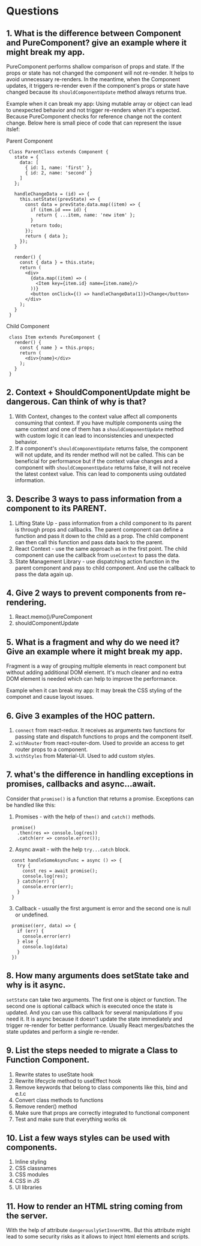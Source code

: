 # Questions

## 1. What is the difference between Component and PureComponent? give an example where it might break my app.

PureComponent performs shallow comparison of props and state. If the props or state has not changed the component will not re-render. It helps to avoid unnecessary re-renders. In the meantime, when the Component updates, it triggers re-render even if the component's props or state have changed because its `shouldComponentUpdate` method always returns true.

Example when it can break my app:
Using mutable array or object can lead to unexpected behavior and not trigger re-renders when it's expected. Because PureComponent checks for reference change not the content change. Below here is small piece of code that can represent the issue itslef:

Parent Component

```
 Class ParentClass extends Component {
   state = {
     data: [
       { id: 1, name: 'first' },
       { id: 2, name: 'second' }
     ]
   };

   handleChangeData = (id) => {
     this.setState((prevState) => {
       const data = prevState.data.map((item) => {
         if (item.id === id) {
           return { ...item, name: 'new item' };
         }
         return todo;
       });
       return { data };
     });
   }

   render() {
     const { data } = this.state;
     return (
       <div>
         {data.map((item) => (
           <Item key={item.id} name={item.name}/>
         ))}
         <button onClick={() => handleChangeData(1)}>Change</button>
       </div>
     );
   }
 }
```

Child Component

```
 class Item extends PureComponent {
   render() {
     const { name } = this.props;
     return (
       <div>{name}</div>
     );
   }
 }
```

## 2. Context + ShouldComponentUpdate might be dangerous. Can think of why is that?

1.  With Context, changes to the context value affect all components consuming that context. If you have multiple components using the same context and one of them has a `shouldComponentUpdate` method with custom logic it can lead to inconsistencies and unexpected behavior.
2.  If a component's `shouldComponentUpdate` returns false, the component will not update, and its render method will not be called. This can be beneficial for performance but if the context value changes and a component with `shouldComponentUpdate` returns false, it will not receive the latest context value. This can lead to components using outdated information.

## 3. Describe 3 ways to pass information from a component to its PARENT.

1. Lifting State Up - pass information from a child component to its parent is through props and callbacks.
   The parent component can define a function and pass it down to the child as a prop. The child component can then call this function and pass data back to the parent.
2. React Context - use the same approach as in the first point. The child component can use the callback from `useContext` to pass the data.
3. State Management Library - use dispatching action function in the parent component and pass to child component. And use the callback to pass the data again up.

## 4. Give 2 ways to prevent components from re-rendering.

1. React.memo()/PureComponent
2. shouldComponentUpdate

## 5. What is a fragment and why do we need it? Give an example where it might break my app.

Fragment is a way of grouping multiple elements in react component but without adding additional DOM element. It's much cleaner and no extra DOM element is needed which can help to improve the performance.

Example when it can break my app:
It may break the CSS styling of the componet and cause layout issues.

## 6. Give 3 examples of the HOC pattern.

1. `connect` from react-redux. It receives as arguments two functions for passing state and dispatch functions to props and the component itself.
2. `withRouter` from react-router-dom. Used to provide an access to get router props to a component.
3. `withStyles` from Material-UI. Used to add custom styles.

## 7. what's the difference in handling exceptions in promises, callbacks and async...await.

Consider that `promise()` is a function that returns a promise. Exceptions can be handled like this:

1. Promises - with the help of `then()` and `catch()` methods.

```
  promise()
    .then(res => console.log(res))
    .catch(err => console.error());
```

2. Async await - with the help `try...catch` block.

```
  const handleSomeAsyncFunc = async () => {
    try {
      const res = await promise();
      console.log(res);
    } catch(err) {
      console.error(err);
    }
  }
```

3. Callback - usually the first argument is error and the second one is null or undefined.

```
  promise((err, data) => {
    if (err) {
      console.error(err)
    } else {
      console.log(data)
    }
  })
```

## 8. How many arguments does setState take and why is it async.

`setState` can take two arguments. The first one is object or function. The second one is optional callback which is executed once the state is updated. And you can use this callback for several manipulations if you need it. It is async because it doesn't update the state immediately and trigger re-render for better performance. Usually React merges/batches the state updates and perform a single re-render.

## 9. List the steps needed to migrate a Class to Function Component.

1. Rewrite states to useState hook
2. Rewrite lifecycle method to useEffect hook
3. Remove keywords that belong to class components like this, bind and e.t.c
4. Convert class methods to functions
5. Remove render() method
6. Make sure that props are correctly integrated to functional component
7. Test and make sure that everything works ok

## 10. List a few ways styles can be used with components.

1. Inline styling
2. CSS classnames
3. CSS modules
4. CSS in JS
5. UI libraries

## 11. How to render an HTML string coming from the server.

With the help of attribute `dangerouslySetInnerHTML`. But this attribute might lead to some security risks as it allows to inject html elements and scripts.
